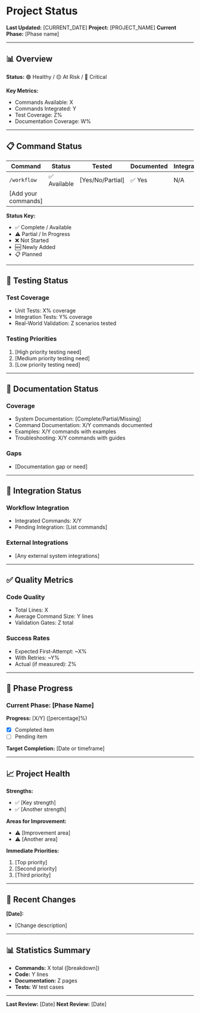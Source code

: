 # Project Status

**Last Updated:** [CURRENT_DATE]
**Project:** [PROJECT_NAME]
**Current Phase:** [Phase name]

---

## 📊 Overview

**Status:** 🟢 Healthy / 🟡 At Risk / 🔴 Critical

**Key Metrics:**
- Commands Available: X
- Commands Integrated: Y
- Test Coverage: Z%
- Documentation Coverage: W%

---

## 📋 Command Status

| Command | Status | Tested | Documented | Integrated |
|---------|--------|--------|------------|------------|
| `/workflow` | ✅ Available | [Yes/No/Partial] | ✅ Yes | N/A |
| [Add your commands] | | | | |

**Status Key:**
- ✅ Complete / Available
- ⚠️ Partial / In Progress
- ❌ Not Started
- 🆕 Newly Added
- 📋 Planned

---

## 🧪 Testing Status

### Test Coverage
- Unit Tests: X% coverage
- Integration Tests: Y% coverage
- Real-World Validation: Z scenarios tested

### Testing Priorities
1. [High priority testing need]
2. [Medium priority testing need]
3. [Low priority testing need]

---

## 📖 Documentation Status

### Coverage
- System Documentation: [Complete/Partial/Missing]
- Command Documentation: X/Y commands documented
- Examples: X/Y commands with examples
- Troubleshooting: X/Y commands with guides

### Gaps
- [Documentation gap or need]

---

## 🔗 Integration Status

### Workflow Integration
- Integrated Commands: X/Y
- Pending Integration: [List commands]

### External Integrations
- [Any external system integrations]

---

## ✅ Quality Metrics

### Code Quality
- Total Lines: X
- Average Command Size: Y lines
- Validation Gates: Z total

### Success Rates
- Expected First-Attempt: ~X%
- With Retries: ~Y%
- Actual (if measured): Z%

---

## 🎯 Phase Progress

### Current Phase: [Phase Name]
**Progress:** [X/Y] ([percentage]%)
- [x] Completed item
- [ ] Pending item

**Target Completion:** [Date or timeframe]

---

## 📈 Project Health

**Strengths:**
- ✅ [Key strength]
- ✅ [Another strength]

**Areas for Improvement:**
- ⚠️ [Improvement area]
- ⚠️ [Another area]

**Immediate Priorities:**
1. [Top priority]
2. [Second priority]
3. [Third priority]

---

## 🔄 Recent Changes

**[Date]:**
- [Change description]

---

## 📊 Statistics Summary

- **Commands:** X total ([breakdown])
- **Code:** Y lines
- **Documentation:** Z pages
- **Tests:** W test cases

---

**Last Review:** [Date]
**Next Review:** [Date]
